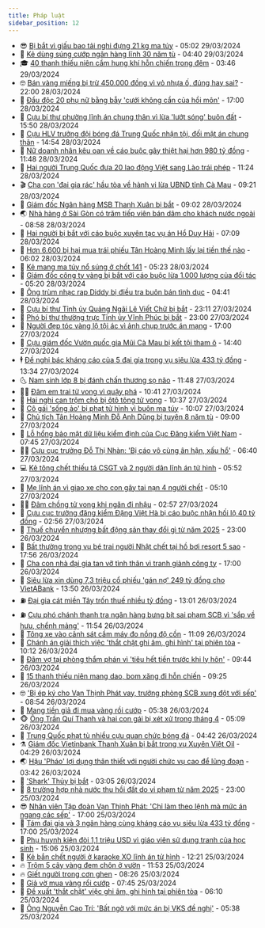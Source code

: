 ```yaml
---
title: Pháp luật
sidebar_position: 12
---
```


<!-- vnexpress-phap-luat:START -->
- 😎 [Bị bắt vì giấu bao tải nghi đựng 21 kg ma túy](https://vnexpress.net/bi-bat-vi-giau-bao-tai-nghi-dung-21-kg-ma-tuy-4728140.html) - 05:02 29/03/2024
- 🥰 [Kẻ dùng súng cướp ngân hàng lĩnh 30 năm tù](https://vnexpress.net/ke-dung-sung-cuop-ngan-hang-linh-30-nam-tu-4728074.html) - 04:40 29/03/2024
- 🎓 [40 thanh thiếu niên cầm hung khí hỗn chiến trong đêm](https://video.vnexpress.net/40-thanh-thieu-nien-cam-hung-khi-hon-chien-trong-dem-4727864.html) - 03:46 29/03/2024
- 🤓 [Bán vàng miếng bị trừ 450.000 đồng vì vỏ nhựa ố, đúng hay sai?](https://vnexpress.net/ban-vang-mieng-bi-tru-450-000-dong-vi-vo-nhua-o-dung-hay-sai-4726958.html) - 22:00 28/03/2024
- 🎊 [Đầu độc 20 phụ nữ bằng bẫy &#39;cưới không cần của hồi môn&#39;](https://vnexpress.net/dau-doc-20-phu-nu-bang-bay-cuoi-khong-can-cua-hoi-mon-4727840.html) - 17:00 28/03/2024
- 🙉 [Cựu bí thư phường lĩnh án chung thân vì lừa &#39;lướt sóng&#39; buôn đất](https://vnexpress.net/cuu-bi-thu-phuong-linh-an-chung-than-vi-lua-luot-song-buon-dat-4727904.html) - 15:50 28/03/2024
- 🤡 [Cựu HLV trưởng đội bóng đá Trung Quốc nhận tội, đối mặt án chung thân](https://vnexpress.net/cuu-hlv-tuyen-bong-da-trung-quoc-nhan-toi-doi-mat-an-chung-than-4727900.html) - 14:54 28/03/2024
- 🗽 [Nữ doanh nhân kêu oan về cáo buộc gây thiệt hại hơn 980 tỷ đồng](https://vnexpress.net/nu-doanh-nhan-keu-oan-ve-cao-buoc-gay-thiet-hai-hon-980-ty-dong-4727858.html) - 11:48 28/03/2024
- 🌋 [Hai người Trung Quốc đưa 20 lao động Việt sang Lào trái phép](https://vnexpress.net/hai-nguoi-trung-quoc-dua-20-lao-dong-viet-sang-lao-trai-phep-4727836.html) - 11:24 28/03/2024
- 🎬 [Cha con &#39;đại gia rác&#39; hầu tòa về hành vi lừa UBND tỉnh Cà Mau](https://vnexpress.net/cha-con-dai-gia-o-ca-mau-bi-xet-xu-vu-lua-dao-chiem-doat-tai-san-4727701.html) - 09:21 28/03/2024
- 💯 [Giám đốc Ngân hàng MSB Thanh Xuân bị bắt](https://vnexpress.net/giam-doc-ngan-hang-msb-thanh-xuan-bi-bat-4727786.html) - 09:02 28/03/2024
- 🌏 [Nhà hàng ở Sài Gòn có trăm tiếp viên bán dâm cho khách nước ngoài](https://vnexpress.net/nha-hang-o-sai-gon-co-tram-tiep-vien-ban-dam-cho-khach-nuoc-ngoai-4727738.html) - 08:58 28/03/2024
- 🌊 [Hai người bị bắt với cáo buộc xuyên tạc vụ án Hồ Duy Hải](https://vnexpress.net/hai-nguoi-bi-bat-voi-cao-buoc-xuyen-tac-vu-an-ho-duy-hai-4727684.html) - 07:09 28/03/2024
- 💂 [Hơn 6.600 bị hại mua trái phiếu Tân Hoàng Minh lấy lại tiền thế nào](https://vnexpress.net/hon-6-600-bi-hai-mua-trai-phieu-tan-hoang-minh-lay-lai-tien-the-nao-4727552.html) - 06:02 28/03/2024
- 🎡 [Kẻ mang ma túy nổ súng ở chốt 141](https://video.vnexpress.net/ke-mang-ma-tuy-no-sung-o-chot-141-4727417.html) - 05:23 28/03/2024
- 🫶 [Giám đốc công ty vàng bị bắt với cáo buộc lừa 1.000 lượng của đối tác](https://vnexpress.net/giam-doc-cong-ty-vang-bi-bat-voi-cao-buoc-lua-1-000-luong-cua-doi-tac-4727672.html) - 05:20 28/03/2024
- 🐲 [Ông trùm nhạc rap Diddy bị điều tra buôn bán tình dục](https://vnexpress.net/ong-trum-nhac-rap-diddy-bi-dieu-tra-buon-ban-tinh-duc-4727653.html) - 04:41 28/03/2024
- 🚀 [Cựu bí thư Tỉnh ủy Quảng Ngãi Lê Viết Chữ bị bắt](https://vnexpress.net/cuu-bi-thu-tinh-uy-quang-ngai-le-viet-chu-bi-bat-4727411.html) - 23:11 27/03/2024
- 🎊 [Phó bí thư thường trực Tỉnh ủy Vĩnh Phúc bị bắt](https://vnexpress.net/pho-bi-thu-thuong-truc-tinh-uy-vinh-phuc-pham-hoang-anh-bi-bat-4725553.html) - 23:00 27/03/2024
- 🤗 [Người đẹp tóc vàng lộ tội ác vì ảnh chụp trước án mạng](https://vnexpress.net/nguoi-dep-toc-vang-lo-toi-ac-vi-anh-chup-truoc-an-mang-4727419.html) - 17:00 27/03/2024
- 🗽 [Cựu giám đốc Vườn quốc gia Mũi Cà Mau bị kết tội tham ô](https://vnexpress.net/cuu-giam-doc-vuon-quoc-gia-mui-ca-mau-tham-o-lanh-an-4727433.html) - 14:40 27/03/2024
- 🕴 [Đề nghị bác kháng cáo của 5 đại gia trong vụ siêu lừa 433 tỷ đồng](https://vnexpress.net/de-nghi-bac-khang-cao-cua-5-dai-gia-trong-vu-sieu-lua-433-ty-dong-4727412.html) - 13:34 27/03/2024
- 🌜 [Nam sinh lớp 8 bị đánh chấn thương sọ não](https://vnexpress.net/nam-sinh-lop-8-bi-danh-o-san-dinh-khien-hon-me-4726338.html) - 11:48 27/03/2024
- 🧑‍🏫 [Đâm em trai tử vong vì quậy phá](https://vnexpress.net/dam-em-trai-tu-vong-vi-quay-pha-4727310.html) - 10:41 27/03/2024
- 🦩 [Hai nghi can trộm chó bị ôtô tông tử vong](https://vnexpress.net/hai-nghi-can-trom-cho-bi-oto-tong-tu-vong-4727391.html) - 10:37 27/03/2024
- 💼 [Cô gái &#39;sống ảo&#39; bị phạt tử hình vì buôn ma túy](https://vnexpress.net/co-gai-song-ao-bi-phat-tu-hinh-vi-buon-ma-tuy-4727363.html) - 10:07 27/03/2024
- 💫 [Chủ tịch Tân Hoàng Minh Đỗ Anh Dũng bị tuyên 8 năm tù](https://vnexpress.net/chu-tich-tan-hoang-minh-do-anh-dung-bi-tuyen-8-nam-tu-4727110.html) - 09:00 27/03/2024
- 🦅 [Lỗ hổng bảo mật dữ liệu kiểm định của Cục Đăng kiểm Việt Nam](https://vnexpress.net/lo-hong-bao-mat-du-lieu-kiem-dinh-cua-cuc-dang-kiem-viet-nam-4727107.html) - 07:45 27/03/2024
- 🧑‍💻 [Cựu cục trưởng Đỗ Thị Nhàn: &#39;Bị cáo vô cùng ân hận, xấu hổ&#39;](https://vnexpress.net/cuu-cuc-truong-do-thi-nhan-bi-cao-vo-cung-an-han-xau-ho-4727239.html) - 06:40 27/03/2024
- 💻 [Kẻ tông chết thiếu tá CSGT và 2 người dân lĩnh án tử hình](https://vnexpress.net/ke-tong-chet-thieu-ta-csgt-va-2-nguoi-dan-linh-an-tu-hinh-4727225.html) - 05:52 27/03/2024
- 🤠 [Mẹ lĩnh án vì giao xe cho con gây tai nạn 4 người chết](https://vnexpress.net/me-linh-an-vi-giao-xe-cho-con-gay-tai-nan-4-nguoi-chet-4727149.html) - 05:10 27/03/2024
- 🧑‍🏫 [Đâm chồng tử vong khi ngăn đi nhậu](https://vnexpress.net/dam-chong-tu-vong-khi-ngan-di-nhau-4727081.html) - 02:57 27/03/2024
- 🌈 [Cựu cục trưởng đăng kiểm Đặng Việt Hà bị cáo buộc nhận hối lộ 40 tỷ đồng](https://vnexpress.net/cuu-cuc-truong-dang-kiem-dang-viet-ha-bi-cao-buoc-nhan-hoi-lo-40-ty-dong-4727044.html) - 02:56 27/03/2024
- 🌮 [Thuế chuyển nhượng bất động sản thay đổi gì từ năm 2025](https://vnexpress.net/thue-chuyen-nhuong-bat-dong-san-thay-doi-gi-tu-nam-2025-4726542.html) - 23:00 26/03/2024
- 🐲 [Bất thường trong vụ bé trai người Nhật chết tại hồ bơi resort 5 sao](https://vnexpress.net/bat-thuong-trong-vu-be-trai-nguoi-nhat-chet-tai-ho-boi-resort-5-sao-4716466.html) - 17:56 26/03/2024
- 🧰 [Cha con nhà đại gia tan vỡ tình thân vì tranh giành công ty](https://vnexpress.net/cha-con-nha-dai-gia-tan-vo-tinh-than-vi-tranh-gianh-cong-ty-4726539.html) - 17:00 26/03/2024
- 💄 [Siêu lừa xin dùng 7,3 triệu cổ phiếu &#39;gán nợ&#39; 249 tỷ đồng cho VietABank](https://vnexpress.net/sieu-lua-xin-dung-7-3-trieu-co-phieu-gan-no-244-ty-dong-cho-vietabank-4726940.html) - 13:50 26/03/2024
- ⛽️ [Đại gia cát miền Tây trốn thuế nhiều tỷ đồng](https://vnexpress.net/dai-gia-cat-mien-tay-tron-thue-nhieu-ty-dong-4726902.html) - 13:01 26/03/2024
- ⛽️ [Cựu phó chánh thanh tra ngân hàng bưng bít sai phạm SCB vì &#39;sắp về hưu, chểnh mảng&#39;](https://vnexpress.net/cuu-pho-chanh-thanh-tra-ngan-hang-bung-bit-sai-pham-scb-vi-sap-ve-huu-chenh-mang-4726924.html) - 11:54 26/03/2024
- 💂 [Tông xe vào cảnh sát cầm máy đo nồng độ cồn](https://vnexpress.net/tong-xe-vao-canh-sat-cam-may-do-nong-do-con-4726810.html) - 11:09 26/03/2024
- 🤔 [Chánh án giải thích việc &#39;thắt chặt ghi âm, ghi hình&#39; tại phiên tòa](https://vnexpress.net/chanh-an-giai-thich-viec-that-chat-ghi-am-ghi-hinh-tai-phien-toa-4726893.html) - 10:12 26/03/2024
- 🧐 [Đâm vợ tại phòng thẩm phán vì &#39;tiêu hết tiền trước khi ly hôn&#39;](https://vnexpress.net/dam-vo-tai-phong-tham-phan-vi-tieu-het-tien-truoc-khi-ly-hon-4726783.html) - 09:44 26/03/2024
- 🎃 [15 thanh thiếu niên mang dao, bom xăng đi hỗn chiến](https://vnexpress.net/15-thanh-thieu-nien-mang-dao-bom-xang-di-hon-chien-4726888.html) - 09:25 26/03/2024
- 🤓 [&#39;Bị ép ký cho Vạn Thịnh Phát vay, trưởng phòng SCB xung đột với sếp&#39;](https://vnexpress.net/bi-ep-ky-cho-van-thinh-phat-vay-truong-phong-scb-xung-dot-voi-sep-4726815.html) - 08:54 26/03/2024
- 💃 [Mang tiền giả đi mua vàng rồi cướp](https://vnexpress.net/mang-tien-gia-di-mua-vang-roi-cuop-4726733.html) - 05:38 26/03/2024
- 🐵 [Ông Trần Quí Thanh và hai con gái bị xét xử trong tháng 4](https://vnexpress.net/ong-tran-qui-thanh-va-hai-con-gai-bi-xet-xu-trong-thang-4-4726746.html) - 05:09 26/03/2024
- 🤖 [Trung Quốc phạt tù nhiều cựu quan chức bóng đá](https://vnexpress.net/trung-quoc-phat-tu-nhieu-cuu-quan-chuc-bong-da-4726656.html) - 04:42 26/03/2024
- ⚗️ [Giám đốc Vietinbank Thanh Xuân bị bắt trong vụ Xuyên Việt Oil](https://vnexpress.net/giam-doc-vietinbank-thanh-xuan-bi-bat-trong-vu-xuyen-viet-oil-4726728.html) - 04:29 26/03/2024
- 🌏 [Hậu &#39;Pháo&#39; lợi dụng thân thiết với người chức vụ cao để lũng đoạn](https://vnexpress.net/hau-phao-loi-dung-than-thiet-voi-nguoi-co-chuc-vu-cao-de-lung-doan-4721474.html) - 03:42 26/03/2024
- 🦆 [&#39;Shark&#39; Thủy bị bắt](https://vnexpress.net/shark-thuy-bi-bat-4726636.html) - 03:05 26/03/2024
- 🐎 [8 trường hợp nhà nước thu hồi đất do vi phạm từ năm 2025](https://vnexpress.net/8-truong-hop-nha-nuoc-thu-hoi-dat-do-vi-pham-tu-nam-2025-4726265.html) - 23:00 25/03/2024
- 😎 [Nhân viên Tập đoàn Vạn Thịnh Phát: &#39;Chỉ làm theo lệnh mà mức án ngang các sếp&#39;](https://vnexpress.net/nhan-vien-tap-doan-van-thinh-phat-chi-lam-theo-lenh-ma-muc-an-ngang-cac-sep-4726494.html) - 17:00 25/03/2024
- 💪 [Tám đại gia và 3 ngân hàng cùng kháng cáo vụ siêu lừa 433 tỷ đồng](https://vnexpress.net/tam-dai-gia-va-3-ngan-hang-cung-khang-cao-vu-sieu-lua-433-ty-dong-4726322.html) - 17:00 25/03/2024
- 🤡 [Phụ huynh kiện đòi 1,1 triệu USD vì giáo viên sử dụng tranh của học sinh](https://vnexpress.net/phu-huynh-kien-doi-1-1-trieu-usd-vi-giao-vien-su-dung-tranh-cua-hoc-sinh-4726454.html) - 15:06 25/03/2024
- 🌁 [Kẻ bắn chết người ở karaoke XO lĩnh án tử hình](https://vnexpress.net/ke-ban-chet-nguoi-o-karaoke-xo-linh-an-tu-hinh-4726497.html) - 12:21 25/03/2024
- 🔥 [Trộm 5 cây vàng đem chôn ở vườn](https://vnexpress.net/trom-vang-o-bao-loc-4726496.html) - 11:53 25/03/2024
- 🔥 [Giết người trong cơn ghen](https://vnexpress.net/giet-nguoi-trong-con-ghen-4726390.html) - 08:26 25/03/2024
- 👺 [Giả vờ mua vàng rồi cướp](https://vnexpress.net/gia-vo-mua-vang-roi-cuop-4726356.html) - 07:45 25/03/2024
- 🎊 [Đề xuất &#39;thắt chặt&#39; việc ghi âm, ghi hình tại phiên tòa](https://vnexpress.net/de-xuat-that-chat-viec-ghi-am-ghi-hinh-tai-phien-toa-4726286.html) - 06:10 25/03/2024
- 🎊 [Ông Nguyễn Cao Trí: &#39;Bất ngờ với mức án bị VKS đề nghị&#39;](https://vnexpress.net/ong-nguyen-cao-tri-bat-ngo-voi-muc-an-bi-vks-de-nghi-4726283.html) - 05:38 25/03/2024<!-- vnexpress-phap-luat:END -->
